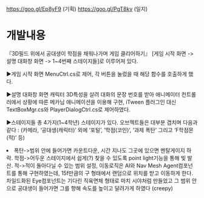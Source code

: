 https://goo.gl/Ep8yF9 (기획)
https://goo.gl/PgT8kv (일지)
  
 <h1>개발내용</h1>

『3D필드 위에서 공대생이 학점을 채워나가며 게임 클리어하기』
 [게임 시작 화면 -> 설명 대화창 화면 -> 1~4번째 스테이지들]로 이루어져 있다.


▶게임 시작 화면
MenuCtrl.cs로 제어, 각 버튼을 눌렀을 때 해당 함수를 호출하게 했다.

▶설명 대화창 화면
캐릭터 3D특성을 살려 대화의 문장 번호를 받아 애니메이터 컨트롤러에서 상황에 따른 메카님 애니메이션을 이용해 구현, iTween 플러그인 대신 TextBoxMgr.cs와 PlayerDialogCtrl.cs로 제어하였다.

▶스테이지들
총 4가지(1~4학년) 스테이지가 있다. 오브젝트들은 대부분 겹치며 다음과 같다 :
(카메라, ‘공대생(캐릭터)’ 외에 ‘포털’, ‘학점(코인)’, ‘과제 폭탄’ 그리고 ‘F학점몬(적)’ 등)

<li>폭탄->범위 안에 들어가면 카운트다운, 시간 지나도 그곳에 있으면 멘탈게이지 하락.
학점->어두운 스테이지에서 쉽게(?) 찾을 수 있도록 point light기능을 통해 빛 발산.
적->적이 돌아다닐 수 있는 범위 설정, 이동로직은 AI와 Nav Mesh Agent컴포넌트를 통해 구현하였는데, 15f만큼의 구 형태에서 랜덤으로 위치를 받고 이동하게 한다. 차일드화된 Eye컴포넌트는 기다린 직육면체 형태로 마치 시야처럼 만들었고 그 범위 안으로 공대생이 들어가면 그를 향해 속도를 높이고 달려가게 하였다 (creepy) </li>
